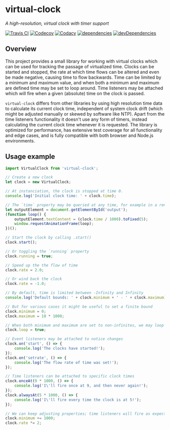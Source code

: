 # virtual-clock
*A high-resolution, virtual clock with timer support*

[![Travis CI](https://travis-ci.org/DvdGiessen/virtual-clock.svg?branch=master)](https://travis-ci.org/DvdGiessen/virtual-clock)
[![Codecov](https://codecov.io/gh/DvdGiessen/virtual-clock/branch/master/graph/badge.svg)](https://codecov.io/gh/DvdGiessen/virtual-clock)
[![Codacy](https://api.codacy.com/project/badge/Grade/bae573f4dab14b01af199ad21c810318)](https://www.codacy.com/app/github_94/virtual-clock)
[![dependencies](https://david-dm.org/DvdGiessen/virtual-clock/status.svg)](https://david-dm.org/DvdGiessen/virtual-clock)
[![devDependencies](https://david-dm.org/DvdGiessen/virtual-clock/dev-status.svg)](https://david-dm.org/DvdGiessen/virtual-clock?type=dev)

## Overview
This project provides a small library for working with virtual clocks which can
be used for tracking the passage of virtualized time. Clocks can be started and
stopped, the rate at which time flows can be altered and even be made negative,
causing time to flow backwards. Time can be limited by a minimum and maximum 
value, and when both a minimum and maximum are defined time may be set to loop
around. Time listeners may be attached which will fire when a given (absolute)
time on the clock is passed.

`virtual-clock` differs from other libraries by using high resolution time data
to calculate its current clock time, independent of system clock drift (which
might be adjusted manually or skewed by software like NTP). Apart from the time
listeners functionality it doesn't use any form of timers, instead calculating
the current clock time whenever it is requested. The library is optimized for
performance, has extensive test coverage for all functionality and edge cases,
and is fully compatible with both browser and Node.js environments.


## Usage example
```js
import VirtualClock from 'virtual-clock';

// Create a new clock
let clock = new VirtualClock;

// At instanciation, the clock is stopped at time 0.
console.log('Initial clock time: ' + clock.time);

// The `time` property may be queried at any time, for example in a render loop
let outputElement = document.getElementById('output');
(function loop() {
    outputElement.textContent = (clock.time / 1000).toFixed(5);
    window.requestAnimationFrame(loop);
})();

// Start the clock by calling .start()
clock.start();

// Or toggling the `running` property
clock.running = true;

// Speed up the the flow of time
clock.rate = 2.0;

// Or wind back the clock
clock.rate = -1.0;

// By default, time is limited between -Infinity and Infinity
console.log('Default bounds: ' + clock.minimum + ' - ' + clock.maximum);

// But for various cases it might be useful to set a finite bound
clock.minimum = 0;
clock.maximum = 10 * 1000;

// When both minimum and maximum are set to non-infinites, we may loop time
clock.loop = true;

// Event listeners may be attached to notice changes
clock.on('start', () => {
    console.log('The clocks have started!');
});
clock.on('setrate', () => {
    console.log('The flow rate of time was set!');
});

// Time listeners can be attached to specific clock times
clock.onceAt(9 * 1000, () => {
    console.log('I\'ll fire once at 9, and then never again!');
});
clock.alwaysAt(5 * 1000, () => {
    console.log('I\'ll fire every time the clock is at 5!');
});

// We can keep adjusting properties; time listeners will fire as expected
clock.minimum += 1000;
clock.rate *= 2;
```
